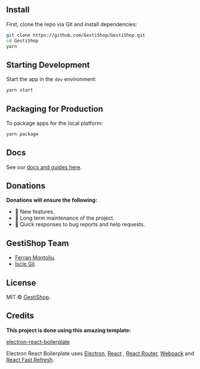 ## Install

First, clone the repo via Git and install dependencies:

```bash
git clone https://github.com/GestiShop/GestiShop.git
cd GestiShop
yarn
```

## Starting Development

Start the app in the `dev` environment:

```bash
yarn start
```

## Packaging for Production

To package apps for the local platform:

```bash
yarn package
```

## Docs

See our [docs and guides here](https://github.com/GestiShop/GestiShop).

## Donations

**Donations will ensure the following:**

- 🚀 New features.
- 🔨 Long term maintenance of the project.
- 🐛 Quick responses to bug reports and help requests.

## GestiShop Team

- [Ferran Montoliu](https://github.com/FerranMontoliu).
- [Iscle Gil](https://github.com/Iscle).

## License

MIT © [GestiShop](https://github.com/GestiShop).

## Credits

**This project is done using this amazing template:**

[electron-react-boilerplate](https://github.com/electron-react-boilerplate/electron-react-boilerplate)

Electron React Boilerplate uses [Electron](https://electron.atom.io/), [React](https://facebook.github.io/react/)
, [React Router](https://github.com/reactjs/react-router), [Webpack](https://webpack.js.org/)
and [React Fast Refresh](https://www.npmjs.com/package/react-refresh).
